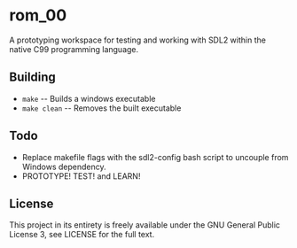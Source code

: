 # rom_00

A prototyping workspace for testing and working with SDL2 within the native C99 programming language.

## Building

- `make` -- Builds a windows executable
- `make clean` -- Removes the built executable

## Todo

- Replace makefile flags with the sdl2-config bash script to uncouple from Windows dependency.
- PROTOTYPE! TEST! and LEARN!

## License

This project in its entirety is freely available under the GNU General Public License 3, see LICENSE for the full text.
